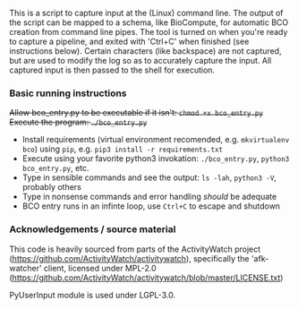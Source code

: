 This is a script to capture input at the (Linux) command line. The output of the script can be mapped to a schema, like BioCompute, for automatic BCO creation from command line pipes. The tool is turned on when you're ready to capture a pipeline, and exited with 'Ctrl+C' when finished (see instructions below). Certain characters (like backspace) are not captured, but are used to modify the log so as to accurately capture the input. All captured input is then passed to the shell for execution.


### Basic running instructions

~~Allow bco_entry.py to be executable if it isn't: `chmod +x bco_entry.py`~~
~~Execute the program: `./bco_entry.py`~~
- Install requirements (virtual environment recomended, e.g. `mkvirtualenv bco`) using `pip`, e.g. `pip3 install -r requirements.txt`
- Execute using your favorite python3 invokation: `./bco_entry.py`, `python3 bco_entry.py`, etc.
- Type in sensible commands and see the output: `ls -lah`, `python3 -V`, probably others
- Type in nonsense commands and error handling *should* be adequate
- BCO entry runs in an infinte loop, use `Ctrl+C` to escape and shutdown

### Acknowledgements / source material
This code is heavily sourced from parts of the ActivityWatch project (https://github.com/ActivityWatch/activitywatch), specifically the 'afk-watcher' client, licensed under MPL-2.0 (https://github.com/ActivityWatch/activitywatch/blob/master/LICENSE.txt)

PyUserInput module is used under LGPL-3.0.


